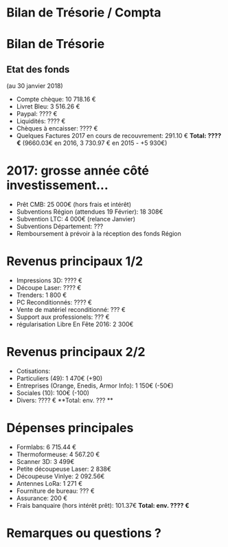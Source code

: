 # Bilan de Trésorie / Compta


# Bilan de Trésorie


## Etat des fonds
(au 30 janvier 2018)

* Compte chèque: 10 718.16 €
* Livret Bleu: 3 516.26 €
* Paypal: ???? €
* Liquidités: ???? €
* Chèques à encaisser: ???? €
* Quelques Factures 2017 en cours de recouvrement: 291.10 €
**Total: ????€** (9660.03€ en 2016,  3 730.97 € en 2015 - +5 930€)


# 2017: grosse année côté investissement...

* Prêt CMB: 25 000€ (hors frais et intérêt)
* Subventions Région (attendues 19 Février): 18 308€
* Subvention LTC: 4 000€ (relance Janvier)
* Subventions Département: ???
* Remboursement à prévoir à la réception des fonds Région


# Revenus principaux 1/2

* Impressions 3D: ???? €
* Découpe Laser: ???? €
* Trenders: 1 800 €
* PC Reconditionnés: ???? €
* Vente de matériel reconditionné: ??? €
* Support aux professionels: ??? €
* régularisation Libre En Fête 2016: 2 300€


# Revenus principaux 2/2

* Cotisations:
* Particuliers (49): 1 470€ (+90)
* Entreprises (Orange, Enedis, Armor Info): 1 150€ (-50€)
* Sociales (10): 100€ (-100)
* Divers: ???? €
**Total: env. ??? **


# Dépenses principales

* Formlabs: 6 715.44 €
* Thermoformeuse: 4 567.20 €
* Scanner 3D: 3 499€
* Petite découpeuse Laser: 2 838€
* Découpeuse Vinlye: 2 092.56€
* Antennes LoRa: 1 271 €
* Fourniture de bureau: ??? €
* Assurance: 200 €
* Frais banquaire (hors intérêt prêt):  101.37€
**Total: env. ???? €**


# Remarques ou questions ?
